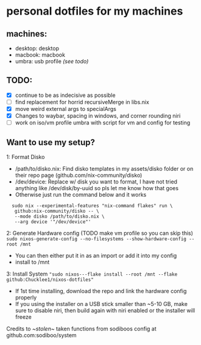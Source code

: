 # personal dotfiles for my machines

## machines:

- desktop: desktop
- macbook: macbook
- umbra: usb profile _(see todo)_

## TODO:

- [x] continue to be as indecisive as possible
- [ ] find replacement for horrid recursiveMerge in libs.nix
- [x] move weird external args to specialArgs
- [x] Changes to waybar, spacing in windows, and corner rounding niri
- [ ] work on iso/vm profile umbra with script for vm and config for testing

## Want to use my setup?

1: Format Disko

- /path/to/disko.nix: Find disko templates in my assets/disko folder or on their repo page (github.com/nix-community/disko)
- /dev/device: Replace w/ disk you want to format, I have not tried anything like /dev/disk/by-uuid so pls let me know how that goes
- Otherwise just run the command below and it works

```
  sudo nix --experimental-features "nix-command flakes" run \
   github:nix-community/disko -- \
   --mode disko /path/to/disko.nix \
   --arg device '"/dev/device"'
```

2: Generate Hardware config (TODO make vm profile so you can skip this)
`sudo nixos-generate-config --no-filesystems --show-hardware-config --root /mnt`

- You can then either put it in as an import or add it into my config
- install to /mnt

3: Install System
`"sudo nixos---flake install --root /mnt --flake github:Chucklee1/nixos-dotfiles"`

- If 1st time installing, download the repo and link the hardware config properly
- If you using the installer on a USB stick smaller than ~5-10 GB, make sure to disable niri, then build again with niri enabled or the installer will freeze

Credits to _~stolen~_ taken functions from sodiboos config at github.com:sodiboo/system

